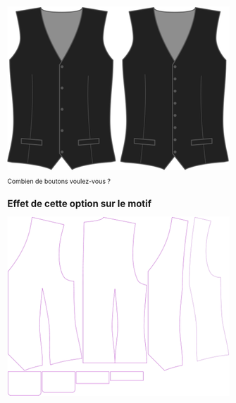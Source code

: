 ![Boutons](buttons.svg)

Combien de boutons voulez-vous ?


## Effet de cette option sur le motif
![Cette image montre l'effet de cette option en superposant plusieurs variantes qui ont une valeur différente pour cette option](wahid_buttons_sample.svg "Effet de cette option sur le motif")